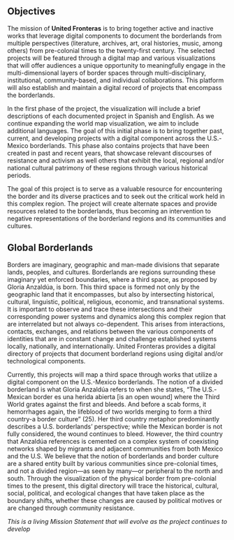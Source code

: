 ## Objectives

The mission of **United Fronteras** is to bring together active and inactive works that leverage digital components to document the borderlands from multiple perspectives (literature, archives, art, oral histories, music, among others) from pre-colonial times to the twenty-first century. The selected projects will be featured through a digital map and various visualizations that will offer audiences a unique opportunity to meaningfully engage in the multi-dimensional layers of border spaces through multi-disciplinary, institutional, community-based, and individual collaborations. This platform will also establish and maintain a digital record of projects that encompass the borderlands.

In the first phase of the project, the visualization will include a brief descriptions of each documented project in Spanish and English. As we continue expanding the world map visualization, we aim to include additional languages. The goal of this initial phase is to bring together past, current, and developing projects with a digital component across the U.S.-Mexico borderlands. This phase also contains projects that have been created in past and recent years, that showcase relevant discourses of resistance and activism as well others that exhibit the local, regional and/or national cultural patrimony of these regions through various historical periods.

The goal of this project is to serve as a valuable resource for encountering the border and its diverse practices and to seek out the critical work held in this complex region. The project will create alternate spaces and provide resources related to the borderlands, thus becoming an intervention to negative representations of the borderland regions and its communities and cultures.


## Global Borderlands

Borders are imaginary, geographic and man-made divisions that separate lands, peoples, and cultures. Borderlands are regions surrounding these imaginary yet enforced boundaries, where a third space, as proposed by Gloria Anzaldúa, is born. This third space is formed not only by the geographic land that it encompasses, but also by intersecting historical, cultural, linguistic, political, religious, economic, and transnational systems. It is important to observe and trace these intersections and their corresponding power systems and dynamics along this complex region that are interrelated but not always co-dependent. This arises from interactions, contacts, exchanges, and relations between the various components of identities that are in constant change and challenge established systems locally, nationally, and internationally. United Fronteras provides a digital directory of projects that document borderland regions using digital and/or technological components.

Currently, this projects will map a third space through works that utilize a digital component on the U.S.-Mexico borderlands. The notion of a divided borderland is what Gloria Anzaldúa refers to when she states, “The U.S.-Mexican border es una herida abierta [is an open wound] where the Third World grates against the first and bleeds. And before a scab forms, it hemorrhages again, the lifeblood of two worlds merging to form a third country-a border culture” (25). Her third country metaphor predominantly describes a U.S. borderlands’ perspective; while the Mexican border is not fully considered, the wound continues to bleed. However, the third country that Anzaldúa references is cemented on a complex system of coexisting networks shaped by migrants and adjacent communities from both Mexico and the U.S. We believe that the notion of borderlands and border culture are a shared entity built by various communities since pre-colonial times, and not a divided region—as seen by many—or peripheral to the north and south. Through the visualization of the physical border from pre-colonial times to the present, this digital directory will trace the historical, cultural, social, political, and ecological changes that have taken place as the boundary shifts, whether these changes are caused by political motives or are changed through community resistance.

*This is a living Mission Statement that will evolve as the project continues to develop*
